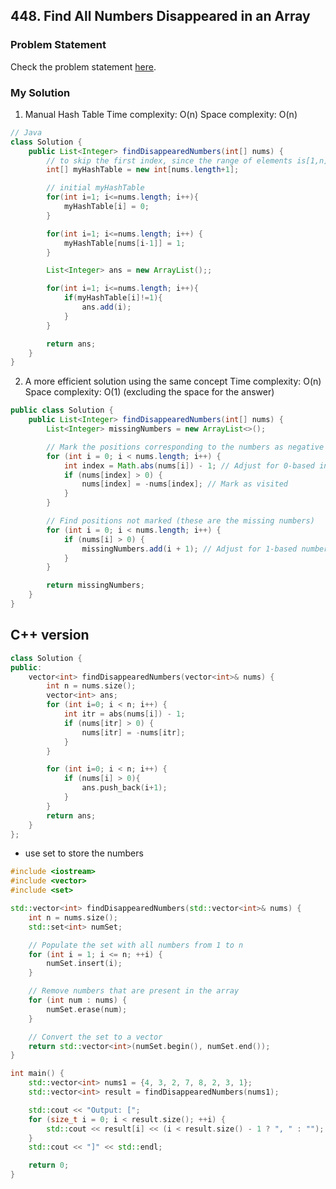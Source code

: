 ## 448. Find All Numbers Disappeared in an Array

### Problem Statement

Check the problem statement [here](https://leetcode.com/problems/find-all-numbers-disappeared-in-an-array/description/).

### My Solution

1. Manual Hash Table
   Time complexity: O(n)
   Space complexity: O(n)

```java
// Java
class Solution {
    public List<Integer> findDisappearedNumbers(int[] nums) {
        // to skip the first index, since the range of elements is[1,n]
        int[] myHashTable = new int[nums.length+1];

        // initial myHashTable
        for(int i=1; i<=nums.length; i++){
            myHashTable[i] = 0;
        }

        for(int i=1; i<=nums.length; i++) {
            myHashTable[nums[i-1]] = 1;
        }

        List<Integer> ans = new ArrayList();;

        for(int i=1; i<=nums.length; i++){
            if(myHashTable[i]!=1){
                ans.add(i);
            }
        }

        return ans;
    }
}
```

2. A more efficient solution using the same concept
   Time complexity: O(n)
   Space complexity: O(1) (excluding the space for the answer)

```java
public class Solution {
    public List<Integer> findDisappearedNumbers(int[] nums) {
        List<Integer> missingNumbers = new ArrayList<>();

        // Mark the positions corresponding to the numbers as negative
        for (int i = 0; i < nums.length; i++) {
            int index = Math.abs(nums[i]) - 1; // Adjust for 0-based indexing
            if (nums[index] > 0) {
                nums[index] = -nums[index]; // Mark as visited
            }
        }

        // Find positions not marked (these are the missing numbers)
        for (int i = 0; i < nums.length; i++) {
            if (nums[i] > 0) {
                missingNumbers.add(i + 1); // Adjust for 1-based numbering
            }
        }

        return missingNumbers;
    }
}
```

## C++ version

```cpp
class Solution {
public:
    vector<int> findDisappearedNumbers(vector<int>& nums) {
        int n = nums.size();
        vector<int> ans;
        for (int i=0; i < n; i++) {
            int itr = abs(nums[i]) - 1;
            if (nums[itr] > 0) {
                nums[itr] = -nums[itr];
            }
        }

        for (int i=0; i < n; i++) {
            if (nums[i] > 0){
                ans.push_back(i+1);
            }
        }
        return ans;
    }
};
```

- use set to store the numbers

```cpp
#include <iostream>
#include <vector>
#include <set>

std::vector<int> findDisappearedNumbers(std::vector<int>& nums) {
    int n = nums.size();
    std::set<int> numSet;

    // Populate the set with all numbers from 1 to n
    for (int i = 1; i <= n; ++i) {
        numSet.insert(i);
    }

    // Remove numbers that are present in the array
    for (int num : nums) {
        numSet.erase(num);
    }

    // Convert the set to a vector
    return std::vector<int>(numSet.begin(), numSet.end());
}

int main() {
    std::vector<int> nums1 = {4, 3, 2, 7, 8, 2, 3, 1};
    std::vector<int> result = findDisappearedNumbers(nums1);

    std::cout << "Output: [";
    for (size_t i = 0; i < result.size(); ++i) {
        std::cout << result[i] << (i < result.size() - 1 ? ", " : "");
    }
    std::cout << "]" << std::endl;

    return 0;
}

```
